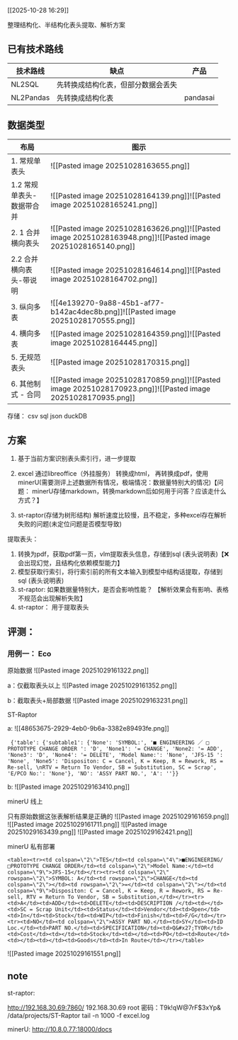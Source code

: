 
[[2025-10-28 16:29]]


整理结构化、半结构化表头提取、解析方案


## 已有技术路线


| 技术路线      | 缺点                | 产品       |
| --------- | ----------------- | -------- |
| NL2SQL    | 先转换成结构化表，但部分数据会丢失 |          |
| NL2Pandas | 先转换成结构化表          | pandasai |



## 数据类型

| 布局              | 图示                                                                                                           |
| --------------- | ------------------------------------------------------------------------------------------------------------ |
| 1. 常规单表头        | ![[Pasted image 20251028163655.png]]                                                                         |
| 1.2 常规单表头-数据带合并 | ![[Pasted image 20251028164139.png]]![[Pasted image 20251028165241.png]]                                     |
| 2. 1 合并横向表头     | ![[Pasted image 20251028163626.png]]![[Pasted image 20251028163948.png]]![[Pasted image 20251028165140.png]] |
| 2.2 合并横向表头-带说明  | ![[Pasted image 20251028164614.png]]![[Pasted image 20251028164702.png]]                                     |
| 3. 纵向多表         | ![[4e139270-9a88-45b1-af77-b142ac4dec8b.png]]![[Pasted image 20251028170555.png]]                            |
| 4. 横向多表         | ![[Pasted image 20251028164359.png]]![[Pasted image 20251028164445.png]]                                     |
| 5. 无规范表头        | ![[Pasted image 20251028170315.png]]                                                                         |
| 6. 其他制式 - 合同    | ![[Pasted image 20251028170859.png]]![[Pasted image 20251028170923.png]]![[Pasted image 20251028170935.png]] |





存储：
csv
sql
json
duckDB

## 方案

1. 基于当前方案识别表头索引行，进一步提取
2. excel 通过libreoffice（外挂服务） 转换成html， 再转换成pdf，使用minerU(需要测评上述数据所有情况，极端情况：数据量特别大的情况)【问题： minerU存储markdown，转换markdown后如何用于问答？应该走什么方式？】

3. st-raptor(存储为树形结构) 解析速度比较慢，且不稳定，多种excel存在解析失败的问题(未定位问题是否模型导致)

提取表头：
1. 转换为pdf，获取pdf第一页，vlm提取表头信息，存储到sql (表头说明表)【❌会出现幻觉，且结构化依赖模型能力】
2. 模型获取行索引，将行索引前的所有文本输入到模型中结构话提取，存储到sql (表头说明表)
3. st-raptor: 如果数据量特别大，是否会影响性能？ 【解析效果会有影响、表格不规范会出现解析失败】
4. st-raptor： 用于提取表头


## 评测：

### 用例一： Eco

原始数据
![[Pasted image 20251029161322.png]]

a：仅截取表头以上
![[Pasted image 20251029161352.png]]

b：截取表头+局部数据
![[Pasted image 20251029163231.png]]


ST-Raptor


a:
![[48653675-2929-4eb0-9b6a-3382e89493fe.png]]
```
 {'table': {'subtable1': {'None': 'SYMBOL:', '■ ENGINEERING ／ □ PROTOTYPE CHANGE ORDER ': 'D', 'None1': '= CHANGE', 'None2: '= ADD', 'None3': 'D', 'None4': '= DELETE', 'Model Name:': 'None', 'JFS-15 ': 'None', 'None5': 'Dispositon: C = Cancel, K = Keep, R = Rework, RS = Re-sell, \nRTV = Return To Vendor, SB = Substitution, SC = Scrap', 'E/PCO No:': 'None'}, 'NO': 'ASSY PART NO.', 'A': ''}}
```

b:
![[Pasted image 20251029163410.png]]



minerU 线上

只有原始数据这张表解析结果是正确的
![[Pasted image 20251029161659.png]]
![[Pasted image 20251029161711.png]]
![[Pasted image 20251029163439.png]]
![[Pasted image 20251029162421.png]]



minerU 私有部署
```
<table><tr><td colspan=\"2\">TES</td><td colspan=\"4\">■ENGINEERING/□PROTOTYPE CHANGE ORDER</td><td colspan=\"2\">Model Name:</td><td colspan=\"9\">JFS-15</td></tr><tr><td colspan=\"2\" rowspan=\"2\">SYMBOL: A</td><td rowspan=\"2\">CHANGE</td><td colspan=\"2\"></td><td rowspan=\"2\">=</td><td colspan=\"2\"></td><td colspan=\"9\">Dispositon: C = Cancel, K = Keep, R = Rework, RS = Re-sell, RTV = Return To Vendor, SB = Substitution,</td></tr><tr><td>A</td><td>ADD</td><td>DELETE</td><td>DESCRIPTION /</td><td></td><td>SC = Scrap Unit</td><td>Status</td><td>Vendor</td><td>Open</td><td>In</td><td>Stock</td><td>WIP</td><td>Finish</td><td>F/G</td></tr><tr><td>NO</td><td colspan=\"2\">ASSY PART NO.</td><td>SY</td><td>ID Loc.</td><td>PART NO.</td><td>SPECIFICATION</td><td>Q&#x27;TYOR</td><td>Cost</td><td></td><td>Stock</td><td></td><td>PO</td><td>Route</td><td></td><td></td><td>Goods</td><td>In Route</td></tr></table>
```

![[Pasted image 20251029161551.png]]



## note

st-raptor:

http://192.168.30.69:7860/
192.168.30.69
root 密码：T9k!qW@7rF$3xYp&
/data/projects/ST-Raptor
tail -n 1000 -f excel.log

minerU:
http://10.8.0.77:18000/docs

